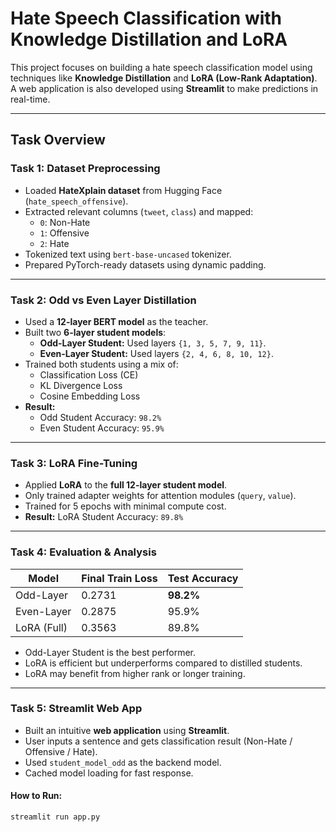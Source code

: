 # Hate Speech Classification with Knowledge Distillation and LoRA

This project focuses on building a hate speech classification model using techniques like **Knowledge Distillation** and **LoRA (Low-Rank Adaptation)**. A web application is also developed using **Streamlit** to make predictions in real-time.

---

## Task Overview

### Task 1: Dataset Preprocessing
- Loaded **HateXplain dataset** from Hugging Face (`hate_speech_offensive`).
- Extracted relevant columns (`tweet`, `class`) and mapped:
  - `0`: Non-Hate
  - `1`: Offensive
  - `2`: Hate
- Tokenized text using `bert-base-uncased` tokenizer.
- Prepared PyTorch-ready datasets using dynamic padding.

---

### Task 2: Odd vs Even Layer Distillation
- Used a **12-layer BERT model** as the teacher.
- Built two **6-layer student models**:
  - **Odd-Layer Student:** Used layers `{1, 3, 5, 7, 9, 11}`.
  - **Even-Layer Student:** Used layers `{2, 4, 6, 8, 10, 12}`.
- Trained both students using a mix of:
  - Classification Loss (CE)
  - KL Divergence Loss
  - Cosine Embedding Loss
- **Result:**
  - Odd Student Accuracy: `98.2%`
  - Even Student Accuracy: `95.9%`

---

### Task 3: LoRA Fine-Tuning
- Applied **LoRA** to the **full 12-layer student model**.
- Only trained adapter weights for attention modules (`query`, `value`).
- Trained for 5 epochs with minimal compute cost.
- **Result:** LoRA Student Accuracy: `89.8%`

---

### Task 4: Evaluation & Analysis
| Model         | Final Train Loss | Test Accuracy |
|---------------|------------------|---------------|
| Odd-Layer     | 0.2731           | **98.2%**     |
| Even-Layer    | 0.2875           | 95.9%         |
| LoRA (Full)   | 0.3563           | 89.8%         |

- Odd-Layer Student is the best performer.
- LoRA is efficient but underperforms compared to distilled students.
- LoRA may benefit from higher rank or longer training.

---

### Task 5: Streamlit Web App
- Built an intuitive **web application** using **Streamlit**.
- User inputs a sentence and gets classification result (Non-Hate / Offensive / Hate).
- Used `student_model_odd` as the backend model.
- Cached model loading for fast response.

#### How to Run:
```bash
streamlit run app.py
